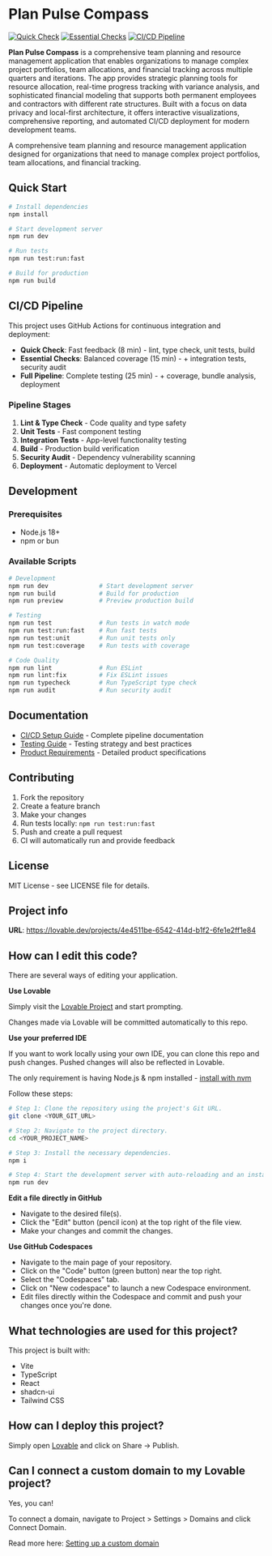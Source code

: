 # Plan Pulse Compass

[![Quick Check](https://github.com/your-username/plan-pulse-compass/workflows/Quick%20Check/badge.svg)](https://github.com/your-username/plan-pulse-compass/actions/workflows/quick-check.yml)
[![Essential Checks](https://github.com/your-username/plan-pulse-compass/workflows/Essential%20Checks/badge.svg)](https://github.com/your-username/plan-pulse-compass/actions/workflows/essential.yml)
[![CI/CD Pipeline](https://github.com/your-username/plan-pulse-compass/workflows/CI%2FCD%20Pipeline/badge.svg)](https://github.com/your-username/plan-pulse-compass/actions/workflows/ci.yml)

**Plan Pulse Compass** is a comprehensive team planning and resource management application that enables organizations to manage complex project portfolios, team allocations, and financial tracking across multiple quarters and iterations. The app provides strategic planning tools for resource allocation, real-time progress tracking with variance analysis, and sophisticated financial modeling that supports both permanent employees and contractors with different rate structures. Built with a focus on data privacy and local-first architecture, it offers interactive visualizations, comprehensive reporting, and automated CI/CD deployment for modern development teams.

A comprehensive team planning and resource management application designed for organizations that need to manage complex project portfolios, team allocations, and financial tracking.

## Quick Start

```bash
# Install dependencies
npm install

# Start development server
npm run dev

# Run tests
npm run test:run:fast

# Build for production
npm run build
```

## CI/CD Pipeline

This project uses GitHub Actions for continuous integration and deployment:

- **Quick Check**: Fast feedback (8 min) - lint, type check, unit tests, build
- **Essential Checks**: Balanced coverage (15 min) - + integration tests, security audit  
- **Full Pipeline**: Complete testing (25 min) - + coverage, bundle analysis, deployment

### Pipeline Stages

1. **Lint & Type Check** - Code quality and type safety
2. **Unit Tests** - Fast component testing
3. **Integration Tests** - App-level functionality testing
4. **Build** - Production build verification
5. **Security Audit** - Dependency vulnerability scanning
6. **Deployment** - Automatic deployment to Vercel

## Development

### Prerequisites
- Node.js 18+
- npm or bun

### Available Scripts

```bash
# Development
npm run dev              # Start development server
npm run build            # Build for production
npm run preview          # Preview production build

# Testing
npm run test             # Run tests in watch mode
npm run test:run:fast    # Run fast tests
npm run test:unit        # Run unit tests only
npm run test:coverage    # Run tests with coverage

# Code Quality
npm run lint             # Run ESLint
npm run lint:fix         # Fix ESLint issues
npm run typecheck        # Run TypeScript type check
npm run audit            # Run security audit
```

## Documentation

- [CI/CD Setup Guide](CI_CD_SETUP.md) - Complete pipeline documentation
- [Testing Guide](TESTING.md) - Testing strategy and best practices
- [Product Requirements](PRD-spec.md) - Detailed product specifications

## Contributing

1. Fork the repository
2. Create a feature branch
3. Make your changes
4. Run tests locally: `npm run test:run:fast`
5. Push and create a pull request
6. CI will automatically run and provide feedback

## License

MIT License - see LICENSE file for details.

## Project info

**URL**: https://lovable.dev/projects/4e4511be-6542-414d-b1f2-6fe1e2ff1e84

## How can I edit this code?

There are several ways of editing your application.

**Use Lovable**

Simply visit the [Lovable Project](https://lovable.dev/projects/4e4511be-6542-414d-b1f2-6fe1e2ff1e84) and start prompting.

Changes made via Lovable will be committed automatically to this repo.

**Use your preferred IDE**

If you want to work locally using your own IDE, you can clone this repo and push changes. Pushed changes will also be reflected in Lovable.

The only requirement is having Node.js & npm installed - [install with nvm](https://github.com/nvm-sh/nvm#installing-and-updating)

Follow these steps:

```sh
# Step 1: Clone the repository using the project's Git URL.
git clone <YOUR_GIT_URL>

# Step 2: Navigate to the project directory.
cd <YOUR_PROJECT_NAME>

# Step 3: Install the necessary dependencies.
npm i

# Step 4: Start the development server with auto-reloading and an instant preview.
npm run dev
```

**Edit a file directly in GitHub**

- Navigate to the desired file(s).
- Click the "Edit" button (pencil icon) at the top right of the file view.
- Make your changes and commit the changes.

**Use GitHub Codespaces**

- Navigate to the main page of your repository.
- Click on the "Code" button (green button) near the top right.
- Select the "Codespaces" tab.
- Click on "New codespace" to launch a new Codespace environment.
- Edit files directly within the Codespace and commit and push your changes once you're done.

## What technologies are used for this project?

This project is built with:

- Vite
- TypeScript
- React
- shadcn-ui
- Tailwind CSS

## How can I deploy this project?

Simply open [Lovable](https://lovable.dev/projects/4e4511be-6542-414d-b1f2-6fe1e2ff1e84) and click on Share -> Publish.

## Can I connect a custom domain to my Lovable project?

Yes, you can!

To connect a domain, navigate to Project > Settings > Domains and click Connect Domain.

Read more here: [Setting up a custom domain](https://docs.lovable.dev/tips-tricks/custom-domain#step-by-step-guide)
